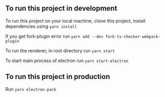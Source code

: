 ## To run this project in development

To run this project on your local machine, clone this project, install dependencies using `yarn install`

If you get fork-plugin error run `yarn add --dev fork-ts-checker-webpack-plugin`

To run the renderer, in root directory run `yarn start`

To start main process of electron run `yarn start-electron`

## To run this project in production

Run `yarn electron-pack`
